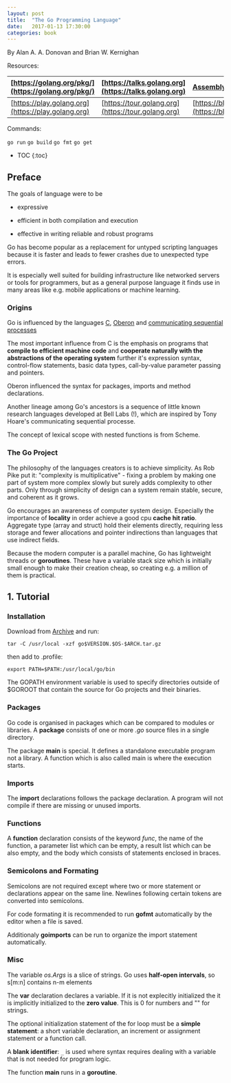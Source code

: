 ```yaml
---
layout: post
title:  "The Go Programming Language"
date:   2017-01-13 17:30:00
categories: book
---
```


By Alan A. A. Donovan and Brian W. Kernighan

Resources:

| [https://golang.org/pkg/](https://golang.org/pkg/) | [https://talks.golang.org](https://talks.golang.org) | [Assembly](https://www.youtube.com/watch?v=KINIAgRpkDA) |
| :---- | :---- | :---- |
| [https://play.golang.org](https://play.golang.org) | [https://tour.golang.org](https://tour.golang.org) | [https://blog.golang.org](https://blog.golang.org)


Commands:

`go run` `go build` `go fmt` `go get`


* TOC
{:toc}

## Preface

The goals of language were to be 

* expressive

* efficient in both compilation and execution

* effective in writing reliable and robust programs


Go has become popular as a replacement for untyped scripting languages because it is faster and leads to fewer crashes due to unexpected type errors.

It is especially well suited for building infrastructure like networked servers or tools for programmers, but as a general purpose language it finds use in many areas like e.g. mobile applications or machine learning.


### Origins

Go is influenced by the languages [C](https://en.wikipedia.org/wiki/C_%28programming_language%29), [Oberon](https://en.wikipedia.org/wiki/Oberon_%28programming_language%29) and [communicating sequential processes](https://en.wikipedia.org/wiki/Communicating_sequential_processes)

The most important influence from C is the emphasis on programs that __compile to efficient machine code__ and __cooperate naturally with the abstractions of the operating system__ further it's expression syntax, control-flow statements, basic data types, call-by-value parameter passing and pointers.

Oberon influenced the syntax for packages, imports and method declarations.

Another lineage among Go's ancestors is a sequence of little known research languages developed at Bell Labs (!), which are inspired by Tony Hoare's communicating sequential processe.

The concept of lexical scope with nested functions is from Scheme.


### The Go Project

The philosophy of the languages creators is to achieve simplicity. As Rob Pike put it: "complexity is multiplicative" - fixing a problem by making one part of system more complex slowly but surely adds complexity to other parts. Only through simplicity of design can a system remain stable, secure, and coherent as it grows.

Go encourages an awareness of computer system design. Especially the importance of **locality** in order achieve a good cpu **cache hit ratio**. Aggregate type (array and struct) hold their elements directly, requiring less storage and fewer allocations and pointer indirections than languages that use indirect fields.

Because the modern computer is a parallel machine, Go has lightweight threads or **goroutines**. These have a variable stack size which is initially small enough to make their creation cheap, so creating e.g. a million of them is practical.


## 1. Tutorial

### Installation

Download from [Archive](https://golang.org/dl/) and run:

`tar -C /usr/local -xzf go$VERSION.$OS-$ARCH.tar.gz`

then add to .profile:

`export PATH=$PATH:/usr/local/go/bin`

The GOPATH environment variable is used to specify directories outside of $GOROOT that contain the source for Go projects and their binaries.


### Packages

Go code is organised in packages which can be compared to modules or libraries. A **package** consists of one or more *.go* source files in a single directory.

The package **main** is special. It defines a standalone executable program not a library. A function which is also called main is where the execution starts.

### Imports

The **import** declarations follows the package declaration. A program will not compile if there are missing or unused imports.

### Functions

A **function** declaration consists of the keyword *func*, the name of the function, a parameter list which can be empty, a result list which can be also empty, and the body which consists of statements enclosed in braces.

### Semicolons and Formating

Semicolons are not required except where two or more statement or declarations appear on the same line. Newlines following certain tokens are converted into semicolons. 

For code formating it is recommended to run **gofmt** automatically by the editor when a file is saved.

Additionaly **goimports** can be run to organize the import statement automatically.

### Misc

The variable *os.Args* is a slice of strings. Go uses **half-open intervals**, so s[m:n] contains n-m elements

The **var** declaration declares a variable. If it is not explecitly initialized the it is implicitly initialized to the **zero value**. This is 0 for numbers and "" for strings.

The optional initialization statement of the for loop must be a **simple statement**: a short variable declaration, an increment or assignment statement or a function call.

A **blank identifier**: `_` is used where syntax requires dealing with a variable that is not needed for program logic.

The function __main__ runs in a **goroutine**.
